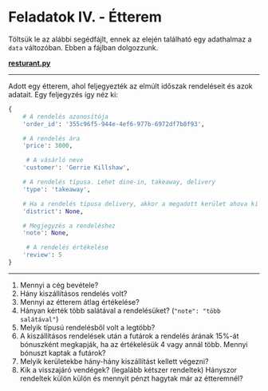 # Feladatok IV. - Étterem

Töltsük le az alábbi segédfájlt, ennek az elején található egy adathalmaz a `data` változóban. Ebben a fájlban dolgozzunk.

**[resturant.py](./restaurant.py)**

---

Adott egy étterem, ahol feljegyezték az elmúlt időszak rendeléseit és azok adatait. Egy feljegyzés így néz ki:

```py
{
    # A rendelés azonosítója
    'order_id': '355c96f5-944e-4ef6-977b-6972df7b8f93',

    # A rendelés ára
    'price': 3000,

     # A vásárló neve
    'customer': 'Gerrie Killshaw',

    # A rendelés típusa. Lehet dine-in, takeaway, delivery
    'type': 'takeaway',

    # Ha a rendelés típusa delivery, akkor a megadott kerület ahova ki lett szállítva a rendelés. Egyébként `None`
    'district': None,

    # Megjegyzés a rendeléshez
    'note': None,

     # A rendelés értékelése
    'review': 5
}
```

---

1. Mennyi a cég bevétele?
2. Hány kiszállításos rendelés volt?
3. Mennyi az étterem átlag értékelése?
4. Hányan kérték több salátával a rendelésüket? (`"note": "több salátával"`)
5. Melyik típusú rendelésből volt a legtöbb?
6. A kiszállításos rendelések után a futárok a rendelés árának 15%-át bónuszként megkapják, ha az értékelésük 4 vagy annál több. Mennyi bónuszt kaptak a futárok?
7. Melyik kerületekbe hány-hány kiszállítást kellett végezni?
8. Kik a visszajáró vendégek? (legalább kétszer rendeltek) Hányszor rendeltek külön külön és mennyit pénzt hagytak már az étteremnél?
